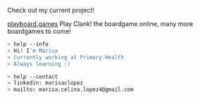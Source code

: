 Check out my current project!

<a href="https://playboard.games">playboard.games</a> Play Clank! the boardgame online, many more boardgames to come!

````bash
> help --info
> Hi! I'm Marisa
> Currently working at Primary.Health
> Always learning :)
````


````bash
> help --contact
> linkedin: marisaclopez
> mailto: marisa.celina.lopez4@gmail.com
````

